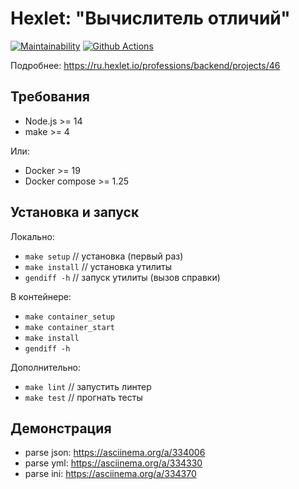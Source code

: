 # Hexlet: "Вычислитель отличий"

[![Maintainability](https://api.codeclimate.com/v1/badges/060aacab1982204a94f8/maintainability)](https://codeclimate.com/github/Melodyn/backend-project-lvl2/maintainability)
[![Github Actions](https://github.com/Melodyn/backend-project-lvl2/workflows/Node.js%20CI/badge.svg)](https://github.com/Melodyn/backend-project-lvl2/actions)

Подробнее: https://ru.hexlet.io/professions/backend/projects/46

## Требования

* Node.js >= 14
* make >= 4

Или:
* Docker >= 19
* Docker compose >= 1.25

## Установка и запуск

Локально:
* `make setup`   // установка (первый раз)
* `make install` // установка утилиты
* `gendiff -h`   // запуск утилиты (вызов справки)

В контейнере:
* `make container_setup`
* `make container_start`
* `make install`
* `gendiff -h`

Дополнительно:
* `make lint` // запустить линтер
* `make test` // прогнать тесты

## Демонстрация

* parse json: https://asciinema.org/a/334006
* parse yml: https://asciinema.org/a/334330
* parse ini: https://asciinema.org/a/334370

